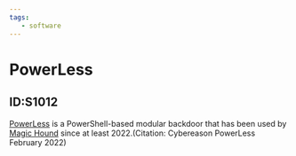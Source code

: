```yaml
---
tags:
   - software
---
```

# PowerLess
## ID:S1012
[PowerLess](/mitre/software/S1012) is a PowerShell-based modular backdoor that has been used by [Magic Hound](/mitre/groups/G0059) since at least 2022.(Citation: Cybereason PowerLess February 2022)
